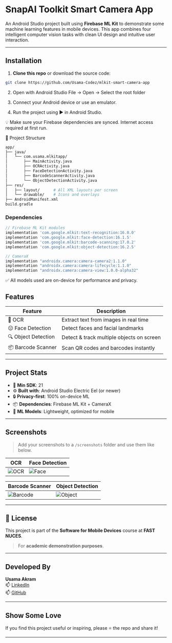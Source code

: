 # SnapAI Toolkit Smart Camera App

An Android Studio project built using **Firebase ML Kit** to demonstrate some machine learning features in mobile devices. This app combines four intelligent computer vision tasks with clean UI design and intuitive user interaction.

---

## Installation

1. **Clone this repo** or download the source code:

```bash
git clone https://github.com/Usama-Codez/mlkit-smart-camera-app
```

2. Open with Android Studio
File → Open → Select the root folder

3. Connect your Android device or use an emulator.

4. Run the project using ▶️ in Android Studio.

💡 Make sure your Firebase dependencies are synced. Internet access required at first run.

📂 Project Structure
```bash
app/
├── java/
│   └── com.usama.mlkitapp/
│       ├── MainActivity.java
│       ├── OCRActivity.java
│       ├── FaceDetectionActivity.java
│       ├── BarcodeScannerActivity.java
│       └── ObjectDetectionActivity.java
├── res/
│   ├── layout/      # All XML layouts per screen
│   └── drawable/    # Icons and overlays
├── AndroidManifest.xml
build.gradle
```

### Dependencies

```gradle
// Firebase ML Kit modules
implementation 'com.google.mlkit:text-recognition:16.0.0'
implementation 'com.google.mlkit:face-detection:16.1.5'
implementation 'com.google.mlkit:barcode-scanning:17.0.2'
implementation 'com.google.mlkit:object-detection:16.2.5'
```
```gradle
// CameraX
implementation "androidx.camera:camera-camera2:1.1.0"
implementation "androidx.camera:camera-lifecycle:1.1.0"
implementation "androidx.camera:camera-view:1.0.0-alpha32"
```
✅ All models used are on-device for performance and privacy.


## Features

| Feature              | Description                                |
|----------------------|--------------------------------------------|
| 🧾 OCR               | Extract text from images in real time      |
| 😐 Face Detection    | Detect faces and facial landmarks          |
| 🔍 Object Detection  | Detect & track multiple objects on screen  |
| 📦 Barcode Scanner   | Scan QR codes and barcodes instantly       |

---

## Project Stats

- 📱 **Min SDK**: 21  
- ⚙️ **Built with**: Android Studio Electric Eel (or newer)  
- 🔒 **Privacy-first**: 100% on-device ML  
- 📦 **Dependencies**: Firebase ML Kit + CameraX  
- 🧠 **ML Models**: Lightweight, optimized for mobile  

---

## Screenshots

> Add your screenshots to a `/screenshots` folder and use them like below.

| OCR                      | Face Detection         |
|--------------------------|------------------------|
| ![OCR](screenshots/) | ![Face](screenshots/) |

| Barcode Scanner          | Object Detection       |
|--------------------------|------------------------|
| ![Barcode](screenshots/) | ![Object](screenshot) |

---

## 📜 License

This project is part of the **Software for Mobile Devices** course at **FAST NUCES**.  
> For **academic demonstration purposes**.

---

## Developed By

**Usama Akram**  
📫 [LinkedIn](https://linkedin.com/in/usama-codez)  
📫 [GitHub](https://github.com/usama-codez)  

---

## Show Some Love  

If you find this project useful or inspiring, please ⭐ the repo and share it!

---
